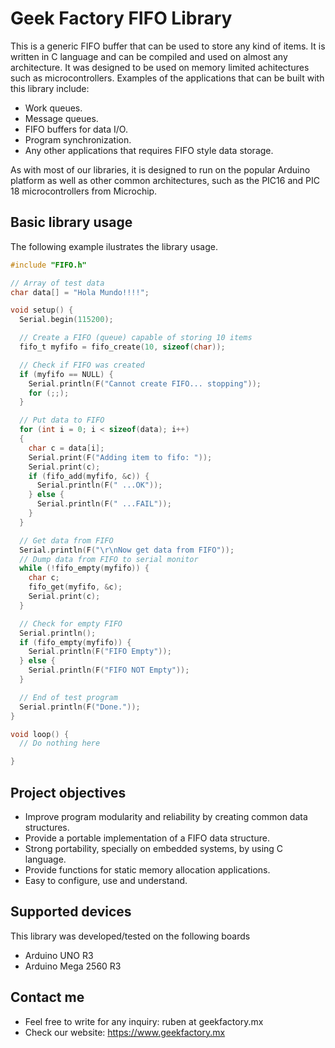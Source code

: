 # Geek Factory FIFO Library #
This is a generic FIFO buffer that can be used to store any kind of items. It is written in C language and can be compiled and used on almost any architecture. It was designed to be used on memory limited achitectures such as microcontrollers. Examples of the applications that can be built with this library include:

* Work queues.
* Message queues.
* FIFO buffers for data I/O.
* Program synchronization.
* Any other applications that requires FIFO style data storage.

As with most of our libraries, it is designed to run on the popular Arduino platform as well as other common architectures, such as the PIC16 and PIC 18 microcontrollers from Microchip.

## Basic library usage ##

The following example ilustrates the library usage.


```c
#include "FIFO.h"

// Array of test data
char data[] = "Hola Mundo!!!!";

void setup() {
  Serial.begin(115200);

  // Create a FIFO (queue) capable of storing 10 items
  fifo_t myfifo = fifo_create(10, sizeof(char));

  // Check if FIFO was created
  if (myfifo == NULL) {
    Serial.println(F("Cannot create FIFO... stopping"));
    for (;;);
  }

  // Put data to FIFO
  for (int i = 0; i < sizeof(data); i++)
  {
    char c = data[i];
    Serial.print(F("Adding item to fifo: "));
    Serial.print(c);
    if (fifo_add(myfifo, &c)) {
      Serial.println(F(" ...OK"));
    } else {
      Serial.println(F(" ...FAIL"));
    }
  }

  // Get data from FIFO
  Serial.println(F("\r\nNow get data from FIFO"));
  // Dump data from FIFO to serial monitor
  while (!fifo_empty(myfifo)) {
    char c;
    fifo_get(myfifo, &c);
    Serial.print(c);
  }

  // Check for empty FIFO
  Serial.println();
  if (fifo_empty(myfifo)) {
    Serial.println(F("FIFO Empty"));
  } else {
    Serial.println(F("FIFO NOT Empty"));
  }

  // End of test program
  Serial.println(F("Done."));
}

void loop() {
  // Do nothing here

}
```

## Project objectives ##

* Improve program modularity and reliability by creating common data structures.
* Provide a portable implementation of a FIFO data structure.
* Strong portability, specially on embedded systems, by using C language.
* Provide functions for static memory allocation applications.
* Easy to configure, use and understand.

## Supported devices ##

This library was developed/tested on the following boards

* Arduino UNO R3
* Arduino Mega 2560 R3

## Contact me ##

* Feel free to write for any inquiry: ruben at geekfactory.mx 
* Check our website: https://www.geekfactory.mx

